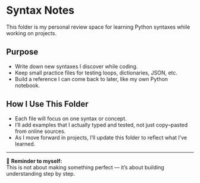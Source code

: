 # Syntax Notes
This folder is my personal review space for learning Python syntaxes while working on projects.  

## Purpose
- Write down new syntaxes I discover while coding.
- Keep small practice files for testing loops, dictionaries, JSON, etc.
- Build a reference I can come back to later, like my own Python notebook.

## How I Use This Folder
- Each file will focus on one syntax or concept.
- I’ll add examples that I actually typed and tested, not just copy–pasted from online sources.
- As I move forward in projects, I’ll update this folder to reflect what I’ve learned.

---

📌 **Reminder to myself:**  
This is not about making something perfect — it’s about building understanding step by step.  

